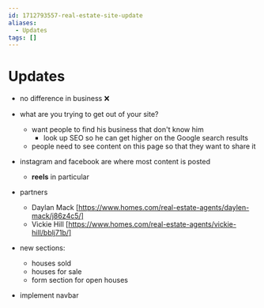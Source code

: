 ```yaml
---
id: 1712793557-real-estate-site-update
aliases:
  - Updates
tags: []
---
```


# Updates
- no difference in business ❌

- what are you trying to get out of your site? 
  - want people to find his business that don't know him
    - look up SEO so he can get higher on the Google search results
  - people need to see content on this page so that they want to share it

- instagram and facebook are where most content is posted
  - **reels** in particular

- partners
  - Daylan Mack [https://www.homes.com/real-estate-agents/daylen-mack/j86z4c5/] 
  - Vickie Hill [https://www.homes.com/real-estate-agents/vickie-hill/bblj71b/]

- new sections:
  - houses sold
  - houses for sale
  - form section for open houses

- implement navbar

